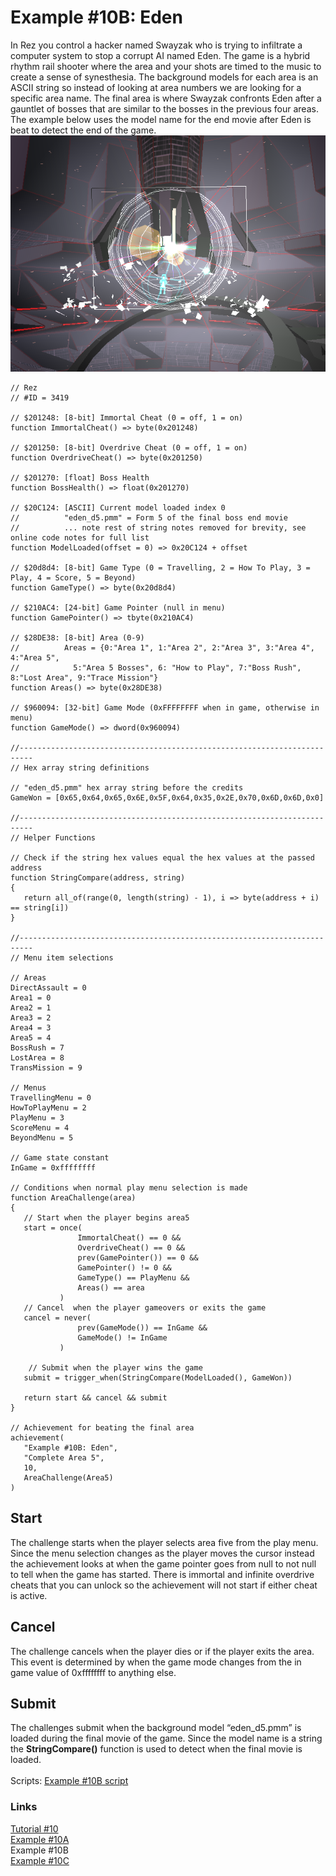 # Example #10B: Eden
In Rez you control a hacker named Swayzak who is trying to infiltrate a computer system to stop a corrupt AI named Eden.  The game is a hybrid rhythm rail shooter where the area and your shots are timed to the music to create a sense of synesthesia.  The background models for each area is an ASCII string so instead of looking at area numbers we are looking for a specific area name. The final area is where Swayzak confronts Eden after a gauntlet of bosses that are similar to the bosses in the previous four areas.  The example below uses the model name for the end movie after Eden is beat to detect the end of the game.<br>
![Rez confronting the final boss Eden](Rez_End_Boss.png)<br>
 ```
// Rez
// #ID = 3419

// $201248: [8-bit] Immortal Cheat (0 = off, 1 = on)
function ImmortalCheat() => byte(0x201248)

// $201250: [8-bit] Overdrive Cheat (0 = off, 1 = on)
function OverdriveCheat() => byte(0x201250)

// $201270: [float] Boss Health
function BossHealth() => float(0x201270)

// $20C124: [ASCII] Current model loaded index 0
//          "eden_d5.pmm" = Form 5 of the final boss end movie
//          ... note rest of string notes removed for brevity, see online code notes for full list
function ModelLoaded(offset = 0) => 0x20C124 + offset

// $20d8d4: [8-bit] Game Type (0 = Travelling, 2 = How To Play, 3 = Play, 4 = Score, 5 = Beyond)
function GameType() => byte(0x20d8d4)

// $210AC4: [24-bit] Game Pointer (null in menu)
function GamePointer() => tbyte(0x210AC4)

// $28DE38: [8-bit] Area (0-9)
//          Areas = {0:"Area 1", 1:"Area 2", 2:"Area 3", 3:"Area 4",  4:"Area 5", 
//            5:"Area 5 Bosses", 6: "How to Play", 7:"Boss Rush", 8:"Lost Area", 9:"Trace Mission"}
function Areas() => byte(0x28DE38)

// $960094: [32-bit] Game Mode (0xFFFFFFFF when in game, otherwise in menu)
function GameMode() => dword(0x960094)

//-------------------------------------------------------------------------
// Hex array string definitions

// "eden_d5.pmm" hex array string before the credits
GameWon = [0x65,0x64,0x65,0x6E,0x5F,0x64,0x35,0x2E,0x70,0x6D,0x6D,0x0]

//-------------------------------------------------------------------------
// Helper Functions

// Check if the string hex values equal the hex values at the passed address
function StringCompare(address, string)
{
    return all_of(range(0, length(string) - 1), i => byte(address + i) == string[i])
}

//-------------------------------------------------------------------------
// Menu item selections

// Areas
DirectAssault = 0
Area1 = 0
Area2 = 1
Area3 = 2
Area4 = 3
Area5 = 4
BossRush = 7
LostArea = 8
TransMission = 9

// Menus
TravellingMenu = 0
HowToPlayMenu = 2
PlayMenu = 3
ScoreMenu = 4
BeyondMenu = 5

// Game state constant
InGame = 0xffffffff

// Conditions when normal play menu selection is made
function AreaChallenge(area)
{
    // Start when the player begins area5
    start = once(
                ImmortalCheat() == 0 && 
                OverdriveCheat() == 0 &&
                prev(GamePointer()) == 0 && 
                GamePointer() != 0 &&
                GameType() == PlayMenu &&
                Areas() == area
            )
    // Cancel  when the player gameovers or exits the game
    cancel = never(
                prev(GameMode()) == InGame &&
                GameMode() != InGame
            )
            
     // Submit when the player wins the game
    submit = trigger_when(StringCompare(ModelLoaded(), GameWon))
            
    return start && cancel && submit
}

// Achievement for beating the final area
achievement(
    "Example #10B: Eden",
    "Complete Area 5",
    10, 
    AreaChallenge(Area5)
)
```

## Start
The challenge starts when the player selects area five from the play menu. Since the menu selection changes as the player moves the cursor instead the achievement looks at when the game pointer goes from null to not null to tell when the game has started.  There is immortal and infinite overdrive cheats that you can unlock so the achievement will not start if either cheat is active.
## Cancel
The challenge cancels when the player dies or if the player exits the area.  This event is determined by when the game mode changes from the in game value of 0xffffffff to anything else.

## Submit
The challenges submit when the background model “eden_d5.pmm” is loaded during the final movie of the game.  Since the model name is a string the **StringCompare()** function is used to detect when the final movie is loaded.<br>
<br>
Scripts: [Example #10B script](REZ_Example_10B.rascript) <br>
### Links
[Tutorial #10](readme.md) <br>
[Example #10A](Example_10A.md) <br>
Example #10B <br>
[Example #10C](Example_10C.md)